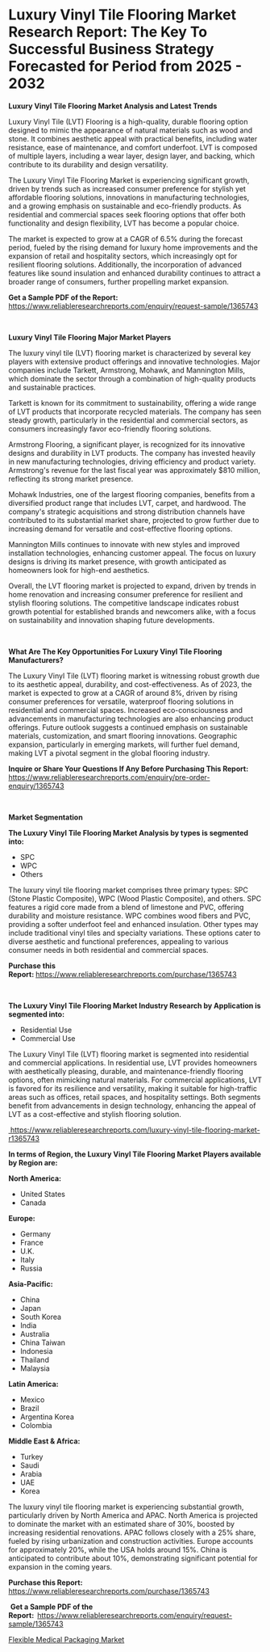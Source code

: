<p><h1>Luxury Vinyl Tile Flooring Market Research Report: The Key To Successful Business Strategy Forecasted for Period from 2025 - 2032</h1></p><p><strong>Luxury Vinyl Tile Flooring Market Analysis and Latest Trends</strong></p>
<p><p>Luxury Vinyl Tile (LVT) Flooring is a high-quality, durable flooring option designed to mimic the appearance of natural materials such as wood and stone. It combines aesthetic appeal with practical benefits, including water resistance, ease of maintenance, and comfort underfoot. LVT is composed of multiple layers, including a wear layer, design layer, and backing, which contribute to its durability and design versatility.</p><p>The Luxury Vinyl Tile Flooring Market is experiencing significant growth, driven by trends such as increased consumer preference for stylish yet affordable flooring solutions, innovations in manufacturing technologies, and a growing emphasis on sustainable and eco-friendly products. As residential and commercial spaces seek flooring options that offer both functionality and design flexibility, LVT has become a popular choice. </p><p>The market is expected to grow at a CAGR of 6.5% during the forecast period, fueled by the rising demand for luxury home improvements and the expansion of retail and hospitality sectors, which increasingly opt for resilient flooring solutions. Additionally, the incorporation of advanced features like sound insulation and enhanced durability continues to attract a broader range of consumers, further propelling market expansion.</p></p>
<p><strong>Get a Sample PDF of the Report:&nbsp;</strong> <a href="https://www.reliableresearchreports.com/enquiry/request-sample/1365743?utm_campaign=2219&utm_medium=2&utm_source=Github&utm_content=ia&utm_term=22032025&utm_id=luxury-vinyl-tile-flooring">https://www.reliableresearchreports.com/enquiry/request-sample/1365743</a></p>
<p>&nbsp;</p>
<p><strong>Luxury Vinyl Tile Flooring Major Market Players</strong></p>
<p><p>The luxury vinyl tile (LVT) flooring market is characterized by several key players with extensive product offerings and innovative technologies. Major companies include Tarkett, Armstrong, Mohawk, and Mannington Mills, which dominate the sector through a combination of high-quality products and sustainable practices.</p><p>Tarkett is known for its commitment to sustainability, offering a wide range of LVT products that incorporate recycled materials. The company has seen steady growth, particularly in the residential and commercial sectors, as consumers increasingly favor eco-friendly flooring solutions.</p><p>Armstrong Flooring, a significant player, is recognized for its innovative designs and durability in LVT products. The company has invested heavily in new manufacturing technologies, driving efficiency and product variety. Armstrong's revenue for the last fiscal year was approximately $810 million, reflecting its strong market presence.</p><p>Mohawk Industries, one of the largest flooring companies, benefits from a diversified product range that includes LVT, carpet, and hardwood. The company's strategic acquisitions and strong distribution channels have contributed to its substantial market share, projected to grow further due to increasing demand for versatile and cost-effective flooring options.</p><p>Mannington Mills continues to innovate with new styles and improved installation technologies, enhancing customer appeal. The focus on luxury designs is driving its market presence, with growth anticipated as homeowners look for high-end aesthetics.</p><p>Overall, the LVT flooring market is projected to expand, driven by trends in home renovation and increasing consumer preference for resilient and stylish flooring solutions. The competitive landscape indicates robust growth potential for established brands and newcomers alike, with a focus on sustainability and innovation shaping future developments.</p></p>
<p>&nbsp;</p>
<p><strong>What Are The Key Opportunities For Luxury Vinyl Tile Flooring Manufacturers?</strong></p>
<p><p>The Luxury Vinyl Tile (LVT) flooring market is witnessing robust growth due to its aesthetic appeal, durability, and cost-effectiveness. As of 2023, the market is expected to grow at a CAGR of around 8%, driven by rising consumer preferences for versatile, waterproof flooring solutions in residential and commercial spaces. Increased eco-consciousness and advancements in manufacturing technologies are also enhancing product offerings. Future outlook suggests a continued emphasis on sustainable materials, customization, and smart flooring innovations. Geographic expansion, particularly in emerging markets, will further fuel demand, making LVT a pivotal segment in the global flooring industry.</p></p>
<p><strong>Inquire or Share Your Questions If Any Before Purchasing This Report:</strong> <a href="https://www.reliableresearchreports.com/enquiry/pre-order-enquiry/1365743?utm_campaign=2219&utm_medium=2&utm_source=Github&utm_content=ia&utm_term=22032025&utm_id=luxury-vinyl-tile-flooring">https://www.reliableresearchreports.com/enquiry/pre-order-enquiry/1365743</a></p>
<p>&nbsp;</p>
<p><strong>Market Segmentation</strong></p>
<p><strong>The Luxury Vinyl Tile Flooring Market Analysis by types is segmented into:</strong></p>
<p><ul><li>SPC</li><li>WPC</li><li>Others</li></ul></p>
<p><p>The luxury vinyl tile flooring market comprises three primary types: SPC (Stone Plastic Composite), WPC (Wood Plastic Composite), and others. SPC features a rigid core made from a blend of limestone and PVC, offering durability and moisture resistance. WPC combines wood fibers and PVC, providing a softer underfoot feel and enhanced insulation. Other types may include traditional vinyl tiles and specialty variations. These options cater to diverse aesthetic and functional preferences, appealing to various consumer needs in both residential and commercial spaces.</p></p>
<p><strong>Purchase this Report:&nbsp;</strong><a href="https://www.reliableresearchreports.com/purchase/1365743?utm_campaign=2219&utm_medium=2&utm_source=Github&utm_content=ia&utm_term=22032025&utm_id=luxury-vinyl-tile-flooring">https://www.reliableresearchreports.com/purchase/1365743</a></p>
<p>&nbsp;</p>
<p><strong>The Luxury Vinyl Tile Flooring Market Industry Research by Application is segmented into:</strong></p>
<p><ul><li>Residential Use</li><li>Commercial Use</li></ul></p>
<p><p>The Luxury Vinyl Tile (LVT) flooring market is segmented into residential and commercial applications. In residential use, LVT provides homeowners with aesthetically pleasing, durable, and maintenance-friendly flooring options, often mimicking natural materials. For commercial applications, LVT is favored for its resilience and versatility, making it suitable for high-traffic areas such as offices, retail spaces, and hospitality settings. Both segments benefit from advancements in design technology, enhancing the appeal of LVT as a cost-effective and stylish flooring solution.</p></p>
<p><a href="https://www.reliableresearchreports.com/luxury-vinyl-tile-flooring-market-r1365743?utm_campaign=2219&utm_medium=2&utm_source=Github&utm_content=ia&utm_term=22032025&utm_id=luxury-vinyl-tile-flooring">&nbsp;https://www.reliableresearchreports.com/luxury-vinyl-tile-flooring-market-r1365743</a></p>
<p><strong>In terms of Region, the Luxury Vinyl Tile Flooring Market Players available by Region are:</strong></p>
<p>
    <p> <strong> North America: </strong>
        <ul>
            <li>United States</li>
            <li>Canada</li>
        </ul>
        </p> 
    <p> <strong> Europe: </strong>
        <ul>
            <li>Germany</li>
            <li>France</li>
            <li>U.K.</li>
            <li>Italy</li>
            <li>Russia</li>
        </ul>
        </p> 
    <p> <strong> Asia-Pacific: </strong>
        <ul>
            <li>China</li>
            <li>Japan</li>
            <li>South Korea</li>
            <li>India</li>
            <li>Australia</li>
            <li>China Taiwan</li>
            <li>Indonesia</li>
            <li>Thailand</li>
            <li>Malaysia</li>
        </ul>
        </p> 
    <p> <strong> Latin America: </strong>
        <ul>
            <li>Mexico</li>
            <li>Brazil</li>
            <li>Argentina Korea</li>
            <li>Colombia</li>
        </ul>
        </p> 
    <p> <strong> Middle East & Africa: </strong>
        <ul>
            <li>Turkey</li>
            <li>Saudi</li>
            <li>Arabia</li>
            <li>UAE</li>
            <li>Korea</li>
        </ul>
    </p>
    </p>
<p><p>The luxury vinyl tile flooring market is experiencing substantial growth, particularly driven by North America and APAC. North America is projected to dominate the market with an estimated share of 30%, boosted by increasing residential renovations. APAC follows closely with a 25% share, fueled by rising urbanization and construction activities. Europe accounts for approximately 20%, while the USA holds around 15%. China is anticipated to contribute about 10%, demonstrating significant potential for expansion in the coming years.</p></p>
<p><strong>Purchase this Report: </strong><a href="https://www.reliableresearchreports.com/purchase/1365743?utm_campaign=2219&utm_medium=2&utm_source=Github&utm_content=ia&utm_term=22032025&utm_id=luxury-vinyl-tile-flooring">https://www.reliableresearchreports.com/purchase/1365743</a></p>
<p>&nbsp;<strong>Get a Sample PDF of the Report:&nbsp;&nbsp;</strong><a href="https://www.reliableresearchreports.com/enquiry/request-sample/1365743?utm_campaign=2219&utm_medium=2&utm_source=Github&utm_content=ia&utm_term=22032025&utm_id=luxury-vinyl-tile-flooring">https://www.reliableresearchreports.com/enquiry/request-sample/1365743</a></p>
<p><strong></strong></p>
<p><p><a href="https://github.com/rosamariarocque98/Market-Research-Report-List-1/blob/main/flexible-medical-packaging-market.md?utm_campaign=2219&utm_medium=2&utm_source=Github&utm_content=ia&utm_term=22032025&utm_id=luxury-vinyl-tile-flooring">Flexible Medical Packaging Market</a></p></p>